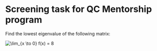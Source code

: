 # Screening task for QC Mentorship program
Find the lowest eigenvalue of the following matrix:

<img src="https://latex.codecogs.com/svg.latex?\lim_{x%20\to%200}%20f(x)%20=%208" title="\lim_{x \to 0} f(x) = 8 " />



